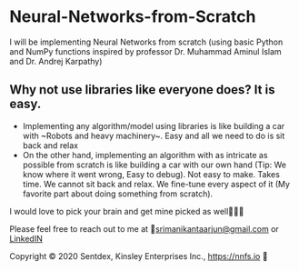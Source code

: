# Neural-Networks-from-Scratch
I will be implementing Neural Networks from scratch (using basic Python and NumPy functions inspired by professor Dr. Muhammad Aminul Islam and Dr. Andrej Karpathy)

## Why not use libraries like everyone does? It is easy.
* Implementing any algorithm/model using libraries is like building a car with ~Robots and heavy machinery~. Easy and all we need to do is sit back and relax
* On the other hand, implementing an algorithm with as intricate as possible from scratch is like building a car with our own hand (Tip: We know where it went wrong, Easy to debug). Not easy to make. Takes time. We cannot sit back and relax. We fine-tune every aspect of it (My favorite part about doing something from scratch).

I would love to pick your brain and get mine picked as well🤖✍🏼

Please feel free to reach out to me at 📧srimanikantaarjun@gmail.com or [LinkedIN](https://www.linkedin.com/in/srimanikanta-arjun/)

Copyright © 2020 Sentdex, Kinsley Enterprises Inc., https://nnfs.io 🧠 
